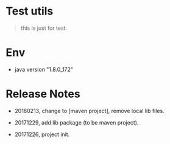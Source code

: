 # Test utils

> this is just for test.

# Env

* java version "1.8.0_172"

# Release Notes

* 20180213, change to [maven project], remove local lib files.

* 20171229, add lib package (to be maven project).

* 20171226, project init.

